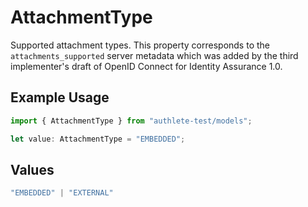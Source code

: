 # AttachmentType

Supported attachment types. This property corresponds to the `attachments_supported`
 server metadata which was added by the third implementer's draft of OpenID Connect
 for Identity Assurance 1.0.


## Example Usage

```typescript
import { AttachmentType } from "authlete-test/models";

let value: AttachmentType = "EMBEDDED";
```

## Values

```typescript
"EMBEDDED" | "EXTERNAL"
```